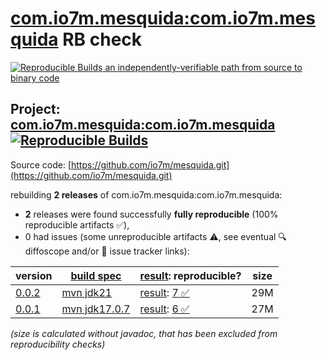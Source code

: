 [com.io7m.mesquida:com.io7m.mesquida](https://central.sonatype.com/artifact/com.io7m.mesquida/com.io7m.mesquida/versions) RB check
=======

[![Reproducible Builds](https://reproducible-builds.org/images/logos/rb.svg) an independently-verifiable path from source to binary code](https://reproducible-builds.org/)

## Project: [com.io7m.mesquida:com.io7m.mesquida](https://central.sonatype.com/artifact/com.io7m.mesquida/com.io7m.mesquida/versions) [![Reproducible Builds](https://img.shields.io/endpoint?url=https://raw.githubusercontent.com/jvm-repo-rebuild/reproducible-central/master/content/com/io7m/mesquida/badge.json)](https://github.com/jvm-repo-rebuild/reproducible-central/blob/master/content/com/io7m/mesquida/README.md)

Source code: [https://github.com/io7m/mesquida.git](https://github.com/io7m/mesquida.git)

rebuilding **2 releases** of com.io7m.mesquida:com.io7m.mesquida:
- **2** releases were found successfully **fully reproducible** (100% reproducible artifacts :white_check_mark:),
- 0 had issues (some unreproducible artifacts :warning:, see eventual :mag: diffoscope and/or :memo: issue tracker links):

| version | [build spec](/BUILDSPEC.md) | [result](https://reproducible-builds.org/docs/jvm/): reproducible? | size |
| -- | --------- | ------ | -- |
| [0.0.2](https://central.sonatype.com/artifact/com.io7m.mesquida/com.io7m.mesquida/0.0.2/pom) | [mvn jdk21](com.io7m.mesquida-0.0.2.buildspec) | [result](com.io7m.mesquida-0.0.2.buildinfo): [7 :white_check_mark: ](com.io7m.mesquida-0.0.2.buildcompare) | 29M |
| [0.0.1](https://central.sonatype.com/artifact/com.io7m.mesquida/com.io7m.mesquida/0.0.1/pom) | [mvn jdk17.0.7](com.io7m.mesquida-0.0.1.buildspec) | [result](com.io7m.mesquida-0.0.1.buildinfo): [6 :white_check_mark: ](com.io7m.mesquida-0.0.1.buildcompare) | 27M |

<i>(size is calculated without javadoc, that has been excluded from reproducibility checks)</i>
